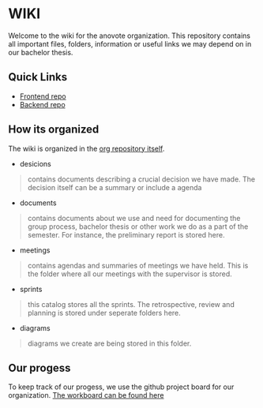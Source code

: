 # WIKI
Welcome to the wiki for the anovote organization. This repository contains 
all important files, folders, information or useful links we may depend on in our bachelor thesis.

## Quick Links
* [Frontend repo](https://github.com/anovote/frontend)
* [Backend repo](https://github.com/anovote/backend)

## How its organized
The wiki is organized in the [org repository itself](https://github.com/anovote/org).

- desicions
> contains documents describing a crucial decision we have made. The decision itself can be a summary or include a agenda
- documents
> contains documents about we use and need for documenting the group process, bachelor thesis or other work we do as a part of the semester. For instance, the preliminary report is stored here.
- meetings
> contains agendas and summaries of meetings we have held. This is the folder where all our meetings with the supervisor is stored.
- sprints
> this catalog stores all the sprints. The retrospective, review and planning is stored under seperate folders here.
- diagrams
> diagrams we create are being stored in this folder. 

## Our progess

To keep track of our progess, we use the github project board for our organization. [The workboard can be found here](https://github.com/orgs/anovote/projects/1)
